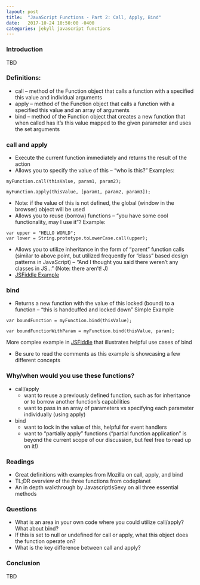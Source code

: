 ```yaml
---
layout: post
title:  "JavaScript Functions - Part 2: Call, Apply, Bind"
date:   2017-10-24 10:50:00 -0400
categories: jekyll javascript functions
---
```


### Introduction
TBD

### Definitions:
- call – method of the Function object that calls a function with a specified this value and individual arguments
- apply – method of the Function object that calls a function with a specified this value and an array of arguments
- bind – method of the Function object that creates a new function that when called has it’s this value mapped to the given parameter and uses the set arguments

### call and apply
  - Execute the current function immediately and returns the result of the action
  - Allows you to specify the value of this – “who is this?”
Examples:
``` 
myFunction.call(thisValue, param1, param2);
```
```
myFunction.apply(thisValue, [param1, param2, param3]);
```
- Note: if the value of this is not defined, the global (window in the browser) object will be used
- Allows you to reuse (borrow) functions – “you have some cool functionality, may I use it”?
Example:
```
var upper = "HELLO WORLD";
var lower = String.prototype.toLowerCase.call(upper);
```
- Allows you to utilize inheritance in the form of “parent” function calls (similar to above point, but utilized frequently for “class” based design patterns in JavaScript) – “And I thought you said there weren’t any classes in JS…” (Note: there aren’t! J)
- [JSFiddle Example](https://jsfiddle.net/0z3pyy27/2/)

### bind
- Returns a new function with the value of this locked (bound) to a function – “this is handcuffed and locked down”
Simple Example
```
var boundFunction = myFunction.bind(thisValue);
```
```
var boundFunctionWithParam = myFunction.bind(thisValue, param);
```

More complex example in [JSFiddle](https://jsfiddle.net/f5vs5jug/11/) that illustrates helpful use cases of bind
- Be sure to read the comments as this example is showcasing a few different concepts
 
### Why/when would you use these functions?
- call/apply
  - want to reuse a previously defined function, such as for inheritance or to borrow another function’s capabilities
  - want to pass in an array of parameters vs specifying each parameter individually (using apply)
- bind
  - want to lock in the value of this, helpful for event handlers
  - want to “partially apply” functions (“partial function application” is beyond the current scope of our discussion, but feel free to read up on it!)
 
### Readings
- Great definitions with examples from Mozilla on call, apply, and bind
- TL;DR overview of the three functions from codeplanet
- An in depth walkthrough by JavascriptIsSexy on all three essential methods

### Questions
- What is an area in your own code where you could utilize call/apply? What about bind?
- If this is set to null or undefined for call or apply, what this object does the function operate on?
- What is the key difference between call and apply?

### Conclusion
TBD
